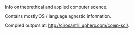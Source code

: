 Info on theorethical and applied computer science.

Contains mostly OS / language agnostic information.

Compiled outputs at: <http://cirosantilli.uphero.com/comp-sci/>.
